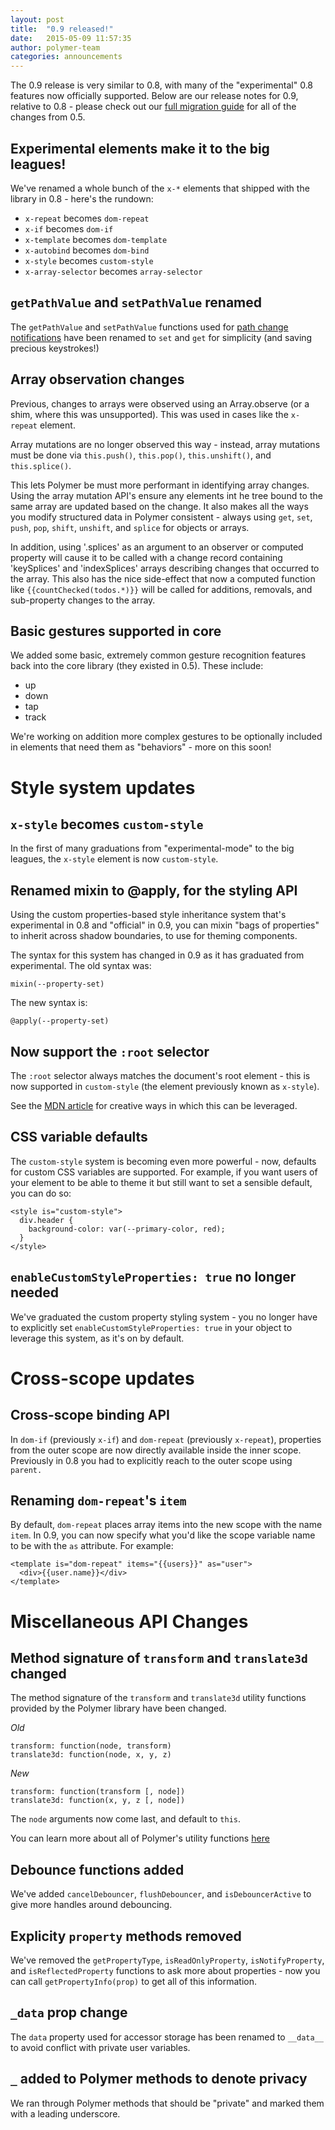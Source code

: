 ```yaml
---
layout: post
title:  "0.9 released!"
date:   2015-05-09 11:57:35
author: polymer-team
categories: announcements
---
```

The 0.9 release is very similar to 0.8, with many of the "experimental" 0.8 features now officially supported.  Below are our release notes for 0.9, relative to 0.8 - please check out our [full migration guide](https://www.polymer-project.org/0.8/docs/migration.html) for all of the changes from 0.5.

## Experimental elements make it to the big leagues!

We've renamed a whole bunch of the `x-*` elements that shipped with the library in 0.8 - here's the rundown:

* `x-repeat` becomes `dom-repeat`
* `x-if` becomes `dom-if`
* `x-template` becomes `dom-template`
* `x-autobind` becomes `dom-bind`
* `x-style` becomes `custom-style`
* `x-array-selector` becomes `array-selector`

## `getPathValue` and `setPathValue` renamed

The `getPathValue` and `setPathValue` functions used for [path change notifications](https://www.polymer-project.org/0.8/docs/devguide/data-binding.html#set-path) have been renamed to `set` and `get` for simplicity (and saving precious keystrokes!)

## Array observation changes

Previous, changes to arrays were observed using an Array.observe (or a shim, where this was unsupported). This was used in cases like the `x-repeat` element.

Array mutations are no longer observed this way - instead, array mutations must be done via `this.push()`, `this.pop()`, `this.unshift()`, and `this.splice()`.

This lets Polymer be must more performant in identifying array changes. Using the array mutation API's ensure any elements int he tree bound to the same array are updated based on the change. It also makes all the ways you modify structured data in Polymer consistent - always using `get`, `set`, `push`, `pop`, `shift`, `unshift`, and `splice` for objects or arrays.

In addition, using '<path-to-array>.splices' as an argument to an observer or computed property will cause it to be called with a change record containing 'keySplices' and 'indexSplices' arrays describing changes that occurred to the array.  This also has the nice side-effect that now a computed function like `{{countChecked(todos.*)}}` will be called for additions, removals, and sub-property changes to the array.

## Basic gestures supported in core

We added some basic, extremely common gesture recognition features back into the core library (they existed in 0.5). These include:

* up
* down
* tap
* track

We're working on addition more complex gestures to be optionally included in elements that need them as "behaviors" - more on this soon!

# Style system updates

## `x-style` becomes `custom-style`

In the first of many graduations from "experimental-mode" to the big leagues, the `x-style` element is now `custom-style`.

## Renamed mixin to @apply, for the styling API

Using the custom properties-based style inheritance system that's experimental in 0.8 and "official" in 0.9, you can mixin "bags of properties" to inherit across shadow boundaries, to use for theming components.

The syntax for this system has changed in 0.9 as it has graduated from experimental. The old syntax was:

    mixin(--property-set)

The new syntax is:

    @apply(--property-set)


## Now support the `:root` selector

The `:root` selector always matches the document's root element - this is now supported in `custom-style` (the element previously known as `x-style`).

See the [MDN article](https://developer.mozilla.org/en-US/docs/Web/CSS/Using_CSS_variables#sample2) for creative ways in which this can be leveraged.

## CSS variable defaults

The `custom-style` system is becoming even more powerful - now, defaults for custom CSS variables are supported. For example, if you want users of your element to be able to theme it but still want to set a sensible default, you can do so:

    <style is="custom-style">
      div.header {
        background-color: var(--primary-color, red);
      }
    </style>

## `enableCustomStyleProperties: true` no longer needed

We've graduated the custom property styling system - you no longer have to explicitly set `enableCustomStyleProperties: true` in your object to leverage this system, as it's on by default.

# Cross-scope updates

## Cross-scope binding API

In `dom-if` (previously `x-if`) and `dom-repeat` (previously `x-repeat`), properties from the outer scope are now directly available inside the inner scope. Previously in 0.8 you had to explicitly reach to the outer scope using `parent.`

## Renaming `dom-repeat`'s `item`

By default, `dom-repeat` places array items into the new scope with the name `item`. In 0.9, you can now specify what you'd like the scope variable name to be with the `as` attribute. For example:

    <template is="dom-repeat" items="{{users}}" as="user">
      <div>{{user.name}}</div>
    </template>

# Miscellaneous API Changes

## Method signature of `transform` and `translate3d` changed

The method signature of the `transform` and `translate3d` utility functions provided by the Polymer library have been changed.

*Old*

    transform: function(node, transform)
    translate3d: function(node, x, y, z)

*New*

    transform: function(transform [, node])
    translate3d: function(x, y, z [, node])

The `node` arguments now come last, and default to `this`.

You can learn more about all of Polymer's utility functions [here](https://www.polymer-project.org/0.8/docs/devguide/utility-functions.html)

## Debounce functions added

We've added `cancelDebouncer`, `flushDebouncer`, and `isDebouncerActive` to give more handles around debouncing.

## Explicity `property` methods removed

We've removed the `getPropertyType`, `isReadOnlyProperty`, `isNotifyProperty`, and `isReflectedProperty` functions to ask more about properties - now you can call `getPropertyInfo(prop)` to get all of this information.

## `_data` prop change

The `data` property used for accessor storage has been renamed to `__data__` to avoid conflict with private user variables.

## `_` added to Polymer methods to denote privacy

We ran through Polymer methods that should be "private" and marked them with a leading underscore.
